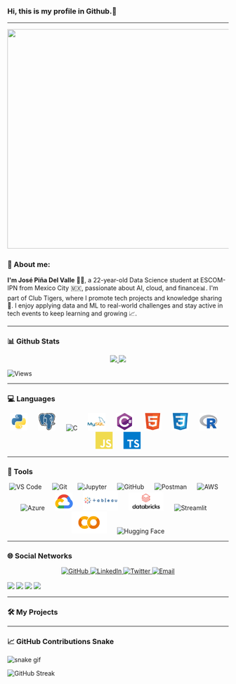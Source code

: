 ### Hi, this is my profile in Github.👋
---
<div align ="center">
  <img src="./img/videoo.gif" width="800" height="500"/>
</div>

### 🧐 About me:
<p><strong>I'm José Piña Del Valle</strong> 👨‍💻, a 22-year-old Data Science student at ESCOM-IPN from Mexico City 🇲🇽, passionate about AI, cloud, and finance📊. I'm part of Club Tigers, where I promote tech projects and knowledge sharing 📢. I enjoy applying data and ML to real-world challenges and stay active in tech events to keep learning and growing 📈.</p>

---
### 📊 Github Stats

<div align="center">
  <a href="https://github.com/JoseDelVallee">
    <img height="180em" src="https://github-readme-stats.vercel.app/api?username=JoseDelVallee&show_icons=true&theme=default&include_all_commits=true&count_private=true"/>
  </a>

  <a href="https://github.com/JoseDelVallee">
    <img height="180em" src="https://github-readme-stats.vercel.app/api/top-langs/?username=JoseDelVallee&layout=compact&theme=default"/>
  </a>
</div>

![Views](https://komarev.com/ghpvc/?username=JoseDelValleee&color=green)

---



### 💻 Languages

<div align="center">
  <img width="40" alt="Python" src="https://raw.githubusercontent.com/devicons/devicon/master/icons/python/python-original.svg" />
  &nbsp;&nbsp;&nbsp;&nbsp;
  <img width="40" alt="PostgreSQL" src="https://raw.githubusercontent.com/devicons/devicon/master/icons/postgresql/postgresql-original.svg" />
  &nbsp;&nbsp;&nbsp;&nbsp;
  <img width="40" alt="C" src="https://cdn-icons-png.flaticon.com/512/6132/6132222.png" />
  &nbsp;&nbsp;&nbsp;&nbsp;
  <img width="40" alt="MySQL" src="https://raw.githubusercontent.com/devicons/devicon/master/icons/mysql/mysql-original-wordmark.svg" />
  &nbsp;&nbsp;&nbsp;&nbsp;
  <img width="40" alt="C#" src="https://raw.githubusercontent.com/devicons/devicon/master/icons/csharp/csharp-original.svg" />
  &nbsp;&nbsp;&nbsp;&nbsp;
  <img width="40" alt="HTML" src="https://raw.githubusercontent.com/devicons/devicon/master/icons/html5/html5-original.svg" />
  &nbsp;&nbsp;&nbsp;&nbsp;
  <img width="40" alt="CSS" src="https://raw.githubusercontent.com/devicons/devicon/master/icons/css3/css3-original.svg" />
  &nbsp;&nbsp;&nbsp;&nbsp;
  <img width="40" alt="R" src="https://raw.githubusercontent.com/devicons/devicon/master/icons/r/r-original.svg" />
  &nbsp;&nbsp;&nbsp;&nbsp;
  <img width="40" alt="JavaScript" src="https://raw.githubusercontent.com/devicons/devicon/master/icons/javascript/javascript-plain.svg" />
  &nbsp;&nbsp;&nbsp;&nbsp;
  <img width="40" alt="TypeScript" src="https://raw.githubusercontent.com/devicons/devicon/master/icons/typescript/typescript-original.svg" />
</div>

---

### 🧰 Tools

<div align="center">
  <img src="https://cdn.jsdelivr.net/gh/devicons/devicon/icons/vscode/vscode-original.svg" width="40" alt="VS Code"/>
  &nbsp;&nbsp;&nbsp;&nbsp;
  <img src="https://cdn.jsdelivr.net/gh/devicons/devicon/icons/git/git-original.svg" width="40" alt="Git"/>
  &nbsp;&nbsp;&nbsp;&nbsp;
  <img src="https://cdn.jsdelivr.net/gh/devicons/devicon/icons/jupyter/jupyter-original.svg" width="40" alt="Jupyter"/>
  &nbsp;&nbsp;&nbsp;&nbsp;
  <img src="https://cdn.jsdelivr.net/gh/devicons/devicon/icons/github/github-original.svg" width="40" alt="GitHub"/>
  &nbsp;&nbsp;&nbsp;&nbsp;
  <img src="https://cdn.jsdelivr.net/gh/devicons/devicon/icons/postman/postman-original.svg" width="40" alt="Postman"/>
  &nbsp;&nbsp;&nbsp;&nbsp;
  <img src="https://upload.wikimedia.org/wikipedia/commons/9/93/Amazon_Web_Services_Logo.svg" width="40" alt="AWS"/>
  &nbsp;&nbsp;&nbsp;&nbsp;
  <img src="https://cdn.jsdelivr.net/gh/devicons/devicon/icons/azure/azure-original.svg" width="40" alt="Azure"/>
  &nbsp;&nbsp;&nbsp;&nbsp;
  <img src="https://raw.githubusercontent.com/github/explore/main/topics/google-cloud/google-cloud.png" width="40" alt="Google Cloud"/>
  &nbsp;&nbsp;&nbsp;&nbsp;
  <img src="./img/tableu.png" width="80" alt="Tableau" />
  &nbsp;&nbsp;&nbsp;&nbsp;
  <img src="./img/databricks.png" width="80" alt="Databricks" />
  &nbsp;&nbsp;&nbsp;&nbsp;
<img src="https://streamlit.io/images/brand/streamlit-mark-color.png" width="60" alt="Streamlit"/>
  &nbsp;&nbsp;&nbsp;&nbsp;
  <img src="./img/colab.svg.png" width="80" alt="Google Colab" />
  &nbsp;&nbsp;&nbsp;&nbsp;
  <img src="https://huggingface.co/front/assets/huggingface_logo.svg" width="40" alt="Hugging Face"/>
</div>



---
### 🌐 Social Networks

<div align="center">
  <a href="https://github.com/tu_usuario" target="_blank">
    <img src="https://cdn.jsdelivr.net/gh/devicons/devicon/icons/github/github-original.svg" width="40" alt="GitHub"/>
  </a>
  <a href="https://www.linkedin.com/in/tu_usuario/" target="_blank">
    <img src="https://cdn.jsdelivr.net/gh/devicons/devicon/icons/linkedin/linkedin-original.svg" width="40" alt="LinkedIn"/>
  </a>
  <a href="https://twitter.com/tu_usuario" target="_blank">
    <img src="https://cdn.jsdelivr.net/gh/devicons/devicon/icons/twitter/twitter-original.svg" width="40" alt="Twitter"/>
  </a>
  <a href="mailto:tuemail@dominio.com">
    <img src="https://cdn.jsdelivr.net/gh/devicons/devicon/icons/google/google-original.svg" width="40" alt="Email"/>
  </a>
</div>

<br>

<div> 
  <a href="https://instagram.com/josedelvalleee" target="_blank"><img src="https://img.shields.io/badge/-Instagram-%23E4405F?style=for-the-badge&logo=instagram&logoColor=white"></a> 
  <a href="https://twitter.com/Josepht_star" target="_blank"><img src="https://img.shields.io/badge/Twitter-1DA1F2?style=for-the-badge&logo=twitter&logoColor=white"></a> 
  <a href="https://www.youtube.com/channel/UC062wHyXfGaRRj2F7nVkIFw" target="_blank"><img src="https://img.shields.io/badge/YouTube-FF0000?style=for-the-badge&logo=youtube&logoColor=white"></a>
  <a href="mailto:pina.delvalle.jose@gmail.com"><img src="https://img.shields.io/badge/-Gmail-%23333?style=for-the-badge&logo=gmail&logoColor=white"></a>
</div>

---
### 🛠️ My Projects
<!-- Aquí puedes agregar tus proyectos destacados -->

---
### 📈 GitHub Contributions Snake

![snake gif](https://github.com/JoseDelValleee/JosedelValleee/blob/output/github-contribution-grid-snake.svg)

<img src="https://github-readme-streak-stats.herokuapp.com?user=josedelvalle&theme=dark&hide_border=true" alt="GitHub Streak"/>
